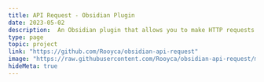 ```yaml
---
title: API Request - Obsidian Plugin
date: 2023-05-02
description:  An Obsidian plugin that allows you to make HTTP requests within your notes (using code-blocks).
type: page
topic: project
link: "https://github.com/Rooyca/obsidian-api-request"
image: "https://raw.githubusercontent.com/Rooyca/obsidian-api-request/master/config_img.png"
hideMeta: true
---
```

